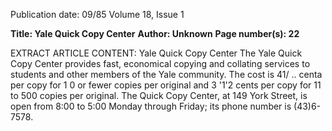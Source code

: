 Publication date: 09/85
Volume 18, Issue 1

**Title: Yale Quick Copy Center**
**Author: Unknown**
**Page number(s): 22**

EXTRACT ARTICLE CONTENT:
Yale 
Quick 
Copy 
Center 
The Yale Quick Copy Center provides fast, 
economical copying and collating services 
to students and other members of the Yale 
community. The cost is 41/ .. centa per copy 
for 1 0 or fewer copies per original and 
3 '1'2 cents per copy for 11 to 500 copies per 
original. The Quick Copy Center, at 149 
York Street, is open from 8:00 to 5:00 Monday 
through Friday; its phone number is 
(43)6-7578.